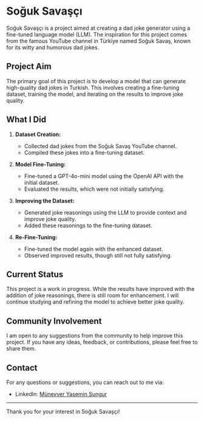 # Soğuk Savaşçı

Soğuk Savaşçı is a project aimed at creating a dad joke generator using a fine-tuned language model (LLM). The inspiration for this project comes from the famous YouTube channel in Türkiye named Soğuk Savaş, known for its witty and humorous dad jokes.

## Project Aim

The primary goal of this project is to develop a model that can generate high-quality dad jokes in Turkish. This involves creating a fine-tuning dataset, training the model, and iterating on the results to improve joke quality.

## What I Did

1. **Dataset Creation:**
   - Collected dad jokes from the Soğuk Savaş YouTube channel.
   - Compiled these jokes into a fine-tuning dataset.

2. **Model Fine-Tuning:**
   - Fine-tuned a GPT-4o-mini model using the OpenAI API with the initial dataset.
   - Evaluated the results, which were not initially satisfying.

3. **Improving the Dataset:**
   - Generated joke reasonings using the LLM to provide context and improve joke quality.
   - Added these reasonings to the fine-tuning dataset.

4. **Re-Fine-Tuning:**
   - Fine-tuned the model again with the enhanced dataset.
   - Observed improved results, though still not fully satisfying.

## Current Status

This project is a work in progress. While the results have improved with the addition of joke reasonings, there is still room for enhancement. I will continue studying and refining the model to achieve better joke quality.

## Community Involvement

I am open to any suggestions from the community to help improve this project. If you have any ideas, feedback, or contributions, please feel free to share them.

## Contact

For any questions or suggestions, you can reach out to me via:

- LinkedIn: [Münevver Yasemin Sungur](https://www.linkedin.com/in/munevver-yasemin-sungur/)
---

Thank you for your interest in Soğuk Savaşçı!